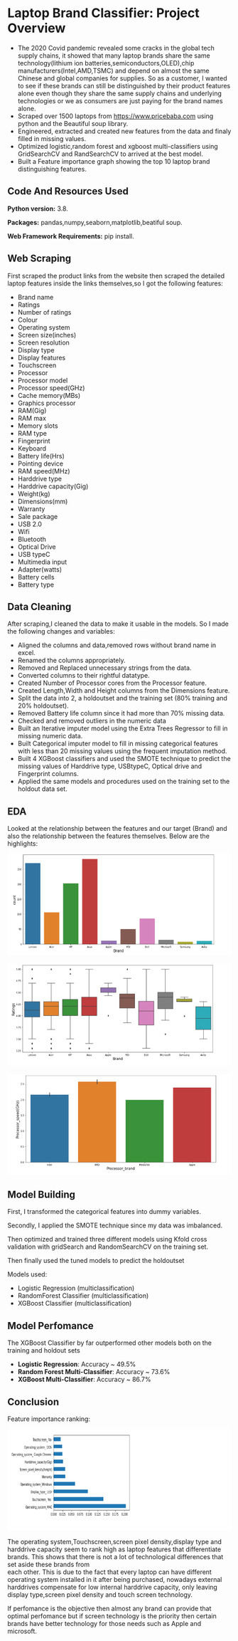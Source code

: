 # Laptop Brand Classifier: Project Overview
* The 2020 Covid pandemic revealed some cracks in the global tech supply chains, it showed that many laptop brands share the same technology(lithium ion batteries,semiconductors,OLED),chip manufacturers(Intel,AMD,TSMC) and depend on almost the same Chinese and global companies for supplies. So as a customer, I wanted to see if these brands can still be distinguished by their product features alone even though they share the same supply chains and underlying technologies or we as consumers are just paying for the brand names alone.
* Scraped over 1500 laptops from https://www.pricebaba.com using python and the Beautiful soup library.
* Engineered, extracted and created new features from the data and finaly filled in missing values.
* Optimized logistic,random forest and xgboost multi-classifiers using GridSearchCV and RandSearchCV to arrived at the best model.
* Built a Feature importance graph showing the top 10 laptop brand distinguishing features.
## Code And Resources Used

**Python version:** 3.8.

**Packages:** pandas,numpy,seaborn,matplotlib,beatiful soup.

**Web Framework Requirements:** pip install.

## Web Scraping
First scraped the product links from the website then scraped the detailed laptop features inside the links themselves,so I got the following features:
* Brand name
* Ratings
* Number of ratings
* Colour
* Operating system
* Screen size(inches)
* Screen resolution
* Display type
* Display features
* Touchscreen
* Processor
* Processor model
* Processor speed(GHz)
* Cache memory(MBs)
* Graphics processor
* RAM(Gig)
* RAM max
* Memory slots
* RAM type
* Fingerprint
* Keyboard
* Battery life(Hrs)
* Pointing device
* RAM speed(MHz)
* Harddrive type
* Harddrive capacity(Gig)
* Weight(kg)
* Dimensions(mm)
* Warranty
* Sale package
* USB 2.0
* Wifi
* Bluetooth
* Optical Drive
* USB typeC
* Multimedia input
* Adapter(watts)
* Battery cells
* Battery type

## Data Cleaning

After scraping,I cleaned the data to make it usable in the models. So I made the following changes and variables:

* Aligned the columns and data,removed rows without brand name in excel.
* Renamed the columns appropriately.
* Removed and Replaced unnecessary strings from the data.
* Converted columns to their rightful datatype.
* Created Number of Processor cores from the Processor feature.
* Created Length,Width and Height columns from the Dimensions feature.
* Split the data into 2, a holdoutset and the training set (80% training and 20% holdoutset).
* Removed Battery life column since it had more than 70% missing data.
* Checked and removed outliers in the numeric data
* Built an Iterative imputer model using the Extra Trees Regressor to fill in missing numeric data.
* Built Categorical imputer model to fill in missing categorical features with less than 20 missing values using the frequent imputation method.
* Built 4 XGBoost classifiers and used the SMOTE technique to predict the missing values of Harddrive type, USBtypeC, Optical drive and Fingerprint columns.
* Applied the same models and procedures used on the training set to the holdout data set.

## EDA
Looked at the relationship between the features and our target (Brand) and also the relationship between the features themselves. Below are the highlights:

![image 1](/images/pic1.png)

![image 2](/images/pic2.png)

![image 3](/images/pic3.png)

## Model Building
First, I transformed the categorical features into dummy variables.

Secondly, I applied the SMOTE technique since my data was imbalanced.

Then optimized and trained three different models using Kfold cross validation with gridSearch and RandomSearchCV on the training set.

Then finally used the tuned models to predict the holdoutset

Models used:

* Logistic Regression (multiclassification)
* RandomForest Classifier (multiclassification)
* XGBoost Classifier (multiclassification)


## Model Perfomance
The XGBoost Classifier by far outperformed other models both on the training and holdout sets

* **Logistic Regression**: Accuracy ~ 49.5%
* **Random Forest Multi-Classifier**: Accuracy ~ 73.6%
* **XGBoost Multi-Classifier**: Accuracy ~ 86.7%
## Conclusion
Feature importance ranking:

![image 4](/images/pic4.png)

The operating system,Touchscreen,screen pixel density,display type and harddrive capacity seem to rank high as laptop features 
that differentiate brands. This shows that there is not a lot of technological differences that set aside these brands from  
each other.
This is due to the fact that every laptop can have different operating system installed in it after being purchased,
nowadays external harddrives compensate for low internal harddrive capacity, only leaving display type,screen pixel density 
and touch screen technology. 

If perfomance is the objective then almost any brand can provide that optimal perfomance but if
screen technology is the priority then certain brands have better technology for those needs such as Apple and microsoft.
